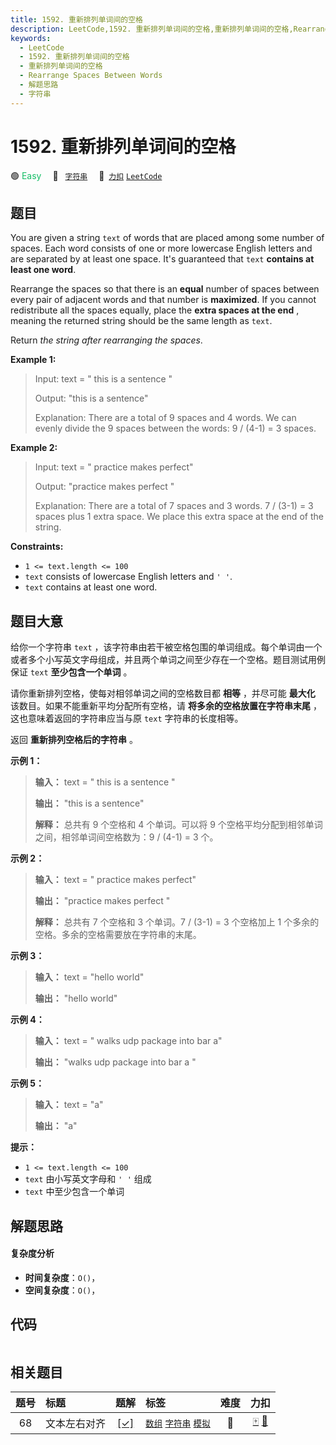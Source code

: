 ```yaml
---
title: 1592. 重新排列单词间的空格
description: LeetCode,1592. 重新排列单词间的空格,重新排列单词间的空格,Rearrange Spaces Between Words,解题思路,字符串
keywords:
  - LeetCode
  - 1592. 重新排列单词间的空格
  - 重新排列单词间的空格
  - Rearrange Spaces Between Words
  - 解题思路
  - 字符串
---
```


# 1592. 重新排列单词间的空格

🟢 <font color=#15bd66>Easy</font>&emsp; 🔖&ensp; [`字符串`](/tag/string.md)&emsp; 🔗&ensp;[`力扣`](https://leetcode.cn/problems/rearrange-spaces-between-words) [`LeetCode`](https://leetcode.com/problems/rearrange-spaces-between-words)

## 题目

You are given a string `text` of words that are placed among some number of
spaces. Each word consists of one or more lowercase English letters and are
separated by at least one space. It's guaranteed that `text` **contains at
least one word**.

Rearrange the spaces so that there is an **equal** number of spaces between
every pair of adjacent words and that number is **maximized**. If you cannot
redistribute all the spaces equally, place the **extra spaces at the end** ,
meaning the returned string should be the same length as `text`.

Return _the string after rearranging the spaces_.



**Example 1:**

> Input: text = "  this   is  a sentence "
> 
> Output: "this   is   a   sentence"
> 
> Explanation: There are a total of 9 spaces and 4 words. We can evenly divide the 9 spaces between the words: 9 / (4-1) = 3 spaces.

**Example 2:**

> Input: text = " practice   makes   perfect"
> 
> Output: "practice   makes   perfect "
> 
> Explanation: There are a total of 7 spaces and 3 words. 7 / (3-1) = 3 spaces plus 1 extra space. We place this extra space at the end of the string.

**Constraints:**

  * `1 <= text.length <= 100`
  * `text` consists of lowercase English letters and `' '`.
  * `text` contains at least one word.


## 题目大意

给你一个字符串 `text`
，该字符串由若干被空格包围的单词组成。每个单词由一个或者多个小写英文字母组成，并且两个单词之间至少存在一个空格。题目测试用例保证 `text`
**至少包含一个单词** 。

请你重新排列空格，使每对相邻单词之间的空格数目都 **相等** ，并尽可能 **最大化** 该数目。如果不能重新平均分配所有空格，请
**将多余的空格放置在字符串末尾** ，这也意味着返回的字符串应当与原 `text` 字符串的长度相等。

返回 **重新排列空格后的字符串** 。



**示例 1：**

> 
> 
> 
> 
> 
> **输入：** text = "  this   is  a sentence "
> 
> **输出：** "this   is   a   sentence"
> 
> **解释：** 总共有 9 个空格和 4 个单词。可以将 9 个空格平均分配到相邻单词之间，相邻单词间空格数为：9 / (4-1) = 3 个。
> 
> 

**示例 2：**

> 
> 
> 
> 
> 
> **输入：** text = " practice   makes   perfect"
> 
> **输出：** "practice   makes   perfect "
> 
> **解释：** 总共有 7 个空格和 3 个单词。7 / (3-1) = 3 个空格加上 1 个多余的空格。多余的空格需要放在字符串的末尾。
> 
> 

**示例 3：**

> 
> 
> 
> 
> 
> **输入：** text = "hello   world"
> 
> **输出：** "hello   world"
> 
> 

**示例 4：**

> 
> 
> 
> 
> 
> **输入：** text = "  walks  udp package   into  bar a"
> 
> **输出：** "walks  udp  package  into  bar  a "
> 
> 

**示例 5：**

> 
> 
> 
> 
> 
> **输入：** text = "a"
> 
> **输出：** "a"
> 
> 



**提示：**

  * `1 <= text.length <= 100`
  * `text` 由小写英文字母和 `' '` 组成
  * `text` 中至少包含一个单词


## 解题思路

#### 复杂度分析

- **时间复杂度**：`O()`，
- **空间复杂度**：`O()`，

## 代码

```javascript

```

## 相关题目

<!-- prettier-ignore -->
| 题号 | 标题 | 题解 | 标签 | 难度 | 力扣 |
| :------: | :------ | :------: | :------ | :------: | :------: |
| 68 | 文本左右对齐 | [[✓]](/problem/0068.md) |  [`数组`](/tag/array.md) [`字符串`](/tag/string.md) [`模拟`](/tag/simulation.md) | 🔴 | [🀄️](https://leetcode.cn/problems/text-justification) [🔗](https://leetcode.com/problems/text-justification) |